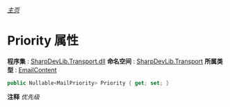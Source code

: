 ###### [主页](./Index.md "主页")
# Priority 属性
**程序集** : [SharpDevLib.Transport.dll](./SharpDevLib.Transport.assembly.md "SharpDevLib.Transport.dll")
**命名空间** : [SharpDevLib.Transport](./SharpDevLib.Transport.namespace.md "SharpDevLib.Transport")
**所属类型** : [EmailContent](./SharpDevLib.Transport.EmailContent.md "EmailContent")
``` csharp
public Nullable<MailPriority> Priority { get; set; }
```
**注释**
*优先级*

